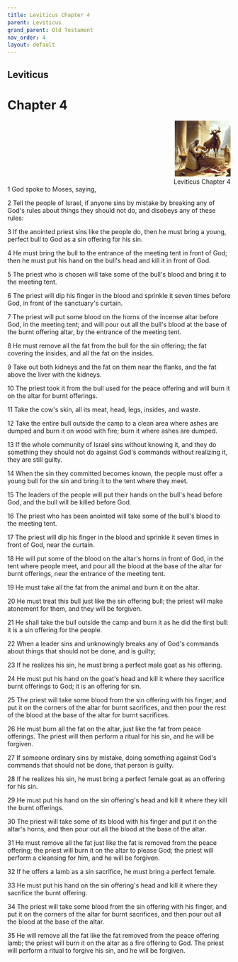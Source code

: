 ```yaml
---
title: Leviticus Chapter 4
parent: Leviticus
grand_parent: Old Testament
nav_order: 4
layout: default
---
```


## Leviticus

# Chapter 4

<div style="clear: both; text-align: right;">
    <img src="/assets/Image/Leviticus/500/4.jpg" alt="Leviticus Chapter 4" class="chapter-image" style="max-width: 25%; height: auto;"/>
    <figcaption style="font-size: 14px;">Leviticus Chapter 4</figcaption>
</div>
1 God spoke to Moses, saying,

2 Tell the people of Israel, if anyone sins by mistake by breaking any of God's rules about things they should not do, and disobeys any of these rules:

3 If the anointed priest sins like the people do, then he must bring a young, perfect bull to God as a sin offering for his sin.

4 He must bring the bull to the entrance of the meeting tent in front of God; then he must put his hand on the bull's head and kill it in front of God.

5 The priest who is chosen will take some of the bull's blood and bring it to the meeting tent.

6 The priest will dip his finger in the blood and sprinkle it seven times before God, in front of the sanctuary's curtain.

7 The priest will put some blood on the horns of the incense altar before God, in the meeting tent; and will pour out all the bull's blood at the base of the burnt offering altar, by the entrance of the meeting tent.

8 He must remove all the fat from the bull for the sin offering; the fat covering the insides, and all the fat on the insides.

9 Take out both kidneys and the fat on them near the flanks, and the fat above the liver with the kidneys.

10 The priest took it from the bull used for the peace offering and will burn it on the altar for burnt offerings.

11 Take the cow's skin, all its meat, head, legs, insides, and waste.

12 Take the entire bull outside the camp to a clean area where ashes are dumped and burn it on wood with fire; burn it where ashes are dumped.

13 If the whole community of Israel sins without knowing it, and they do something they should not do against God's commands without realizing it, they are still guilty.

14 When the sin they committed becomes known, the people must offer a young bull for the sin and bring it to the tent where they meet.

15 The leaders of the people will put their hands on the bull's head before God, and the bull will be killed before God.

16 The priest who has been anointed will take some of the bull's blood to the meeting tent.

17 The priest will dip his finger in the blood and sprinkle it seven times in front of God, near the curtain.

18 He will put some of the blood on the altar's horns in front of God, in the tent where people meet, and pour all the blood at the base of the altar for burnt offerings, near the entrance of the meeting tent.

19 He must take all the fat from the animal and burn it on the altar.

20 He must treat this bull just like the sin offering bull; the priest will make atonement for them, and they will be forgiven.

21 He shall take the bull outside the camp and burn it as he did the first bull: it is a sin offering for the people.

22 When a leader sins and unknowingly breaks any of God's commands about things that should not be done, and is guilty;

23 If he realizes his sin, he must bring a perfect male goat as his offering.

24 He must put his hand on the goat's head and kill it where they sacrifice burnt offerings to God; it is an offering for sin.

25 The priest will take some blood from the sin offering with his finger, and put it on the corners of the altar for burnt sacrifices, and then pour the rest of the blood at the base of the altar for burnt sacrifices.

26 He must burn all the fat on the altar, just like the fat from peace offerings. The priest will then perform a ritual for his sin, and he will be forgiven.

27 If someone ordinary sins by mistake, doing something against God's commands that should not be done, that person is guilty.

28 If he realizes his sin, he must bring a perfect female goat as an offering for his sin.

29 He must put his hand on the sin offering's head and kill it where they kill the burnt offerings.

30 The priest will take some of its blood with his finger and put it on the altar's horns, and then pour out all the blood at the base of the altar.

31 He must remove all the fat just like the fat is removed from the peace offering; the priest will burn it on the altar to please God; the priest will perform a cleansing for him, and he will be forgiven.

32 If he offers a lamb as a sin sacrifice, he must bring a perfect female.

33 He must put his hand on the sin offering's head and kill it where they sacrifice the burnt offering.

34 The priest will take some blood from the sin offering with his finger, and put it on the corners of the altar for burnt sacrifices, and then pour out all the blood at the base of the altar.

35 He will remove all the fat like the fat removed from the peace offering lamb; the priest will burn it on the altar as a fire offering to God. The priest will perform a ritual to forgive his sin, and he will be forgiven.


